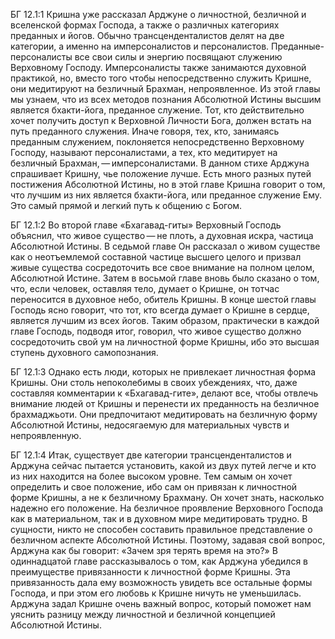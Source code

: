 БГ 12.1:1	Кришна уже рассказал Арджуне о личностной, безличной и вселенской формах Господа, а также о различных категориях преданных и йогов. Обычно трансценденталистов делят на две категории, а именно на имперсоналистов и персоналистов. Преданные-персоналисты все свои силы и энергию посвящают служению Верховному Господу. Имперсоналисты также занимаются духовной практикой, но, вместо того чтобы непосредственно служить Кришне, они медитируют на безличный Брахман, непроявленное. Из этой главы мы узнаем, что из всех методов познания Абсолютной Истины высшим является бхакти-йога, преданное служение. Тот, кто действительно хочет получить доступ к Верховной Личности Бога, должен встать на путь преданного служения. Иначе говоря, тех, кто, занимаясь преданным служением, поклоняется непосредственно Верховному Господу, называют персоналистами, а тех, кто медитирует на безличный Брахман, — имперсоналистами. В данном стихе Арджуна спрашивает Кришну, чье положение лучше. Есть много разных путей постижения Абсолютной Истины, но в этой главе Кришна говорит о том, что лучшим из них является бхакти-йога, или преданное служение Ему. Это самый прямой и легкий путь к общению с Богом.

БГ 12.1:2	Во второй главе «Бхагавад-гиты» Верховный Господь объяснил, что живое существо — не плоть, а духовная искра, частица Абсолютной Истины. В седьмой главе Он рассказал о живом существе как о неотъемлемой составной частице высшего целого и призвал живые существа сосредоточить все свое внимание на полном целом, Абсолютной Истине. Затем в восьмой главе вновь было сказано о том, что, если человек, оставляя тело, думает о Кришне, он тотчас переносится в духовное небо, обитель Кришны. В конце шестой главы Господь ясно говорит, что тот, кто всегда думает о Кришне в сердце, является лучшим из всех йогов. Таким образом, практически в каждой главе Господь, подводя итог, говорил, что живое существо должно сосредоточить свой ум на личностной форме Кришны, ибо это высшая ступень духовного самопознания.

БГ 12.1:3	Однако есть люди, которых не привлекает личностная форма Кришны. Они столь непоколебимы в своих убеждениях, что, даже составляя комментарии к «Бхагавад-гите», делают все, чтобы отвлечь внимание людей от Кришны и перенести их преданность на безличное брахмаджьоти. Они предпочитают медитировать на безличную форму Абсолютной Истины, недосягаемую для материальных чувств и непроявленную.

БГ 12.1:4	Итак, существует две категории трансценденталистов и Арджуна сейчас пытается установить, какой из двух путей легче и кто из них находится на более высоком уровне. Тем самым он хочет определить и свое положение, ибо сам он привязан к личностной форме Кришны, а не к безличному Брахману. Он хочет знать, насколько надежно его положение. На безличное проявление Верховного Господа как в материальном, так и в духовном мире медитировать трудно. В сущности, никто не способен составить правильное представление о безличном аспекте Абсолютной Истины. Поэтому, задавая свой вопрос, Арджуна как бы говорит: «Зачем зря терять время на это?» В одиннадцатой главе рассказывалось о том, как Арджуна убедился в преимуществе привязанности к личностной форме Кришны. Эта привязанность дала ему возможность увидеть все остальные формы Господа, и при этом его любовь к Кришне ничуть не уменьшилась. Арджуна задал Кришне очень важный вопрос, который поможет нам уяснить разницу между личностной и безличной концепцией Абсолютной Истины.